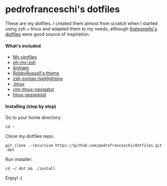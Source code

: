 pedrofranceschi's dotfiles
========

These are my dotfiles. I created them almost from scratch when I started using zsh + tmux and adapted them to my needs, although [thalesmello's dotfiles](https://github.com/thalesmello/dotfiles) were good source of inspiration.

#### What's included

* [My vimfiles](https://github.com/pedrofranceschi/vimfiles)
* [oh-my-zsh](https://github.com/robbyrussell/oh-my-zsh)
* [Antigen](https://github.com/zsh-users/antigen)
* [RobbyRussell's theme](https://github.com/robbyrussell/oh-my-zsh)
* [zsh-syntax-highlighting](https://github.com/zsh-users/zsh-syntax-highlighting)
* [.tmux](https://github.com/gpakosz/.tmux)
* [vim-tmux-navigator](https://github.com/christoomey/vim-tmux-navigator)
* [tmux-sessionist](https://github.com/tmux-plugins/tmux-sessionist)

#### Installing (step by step)

Go to your home directory:

    cd ~

Clone my dotfiles repo:


    git clone --recursive https://github.com/pedrofranceschi/dotfiles.git .dot

Run installer:

	cd ~/.dot && ./install

Enjoy! :)

